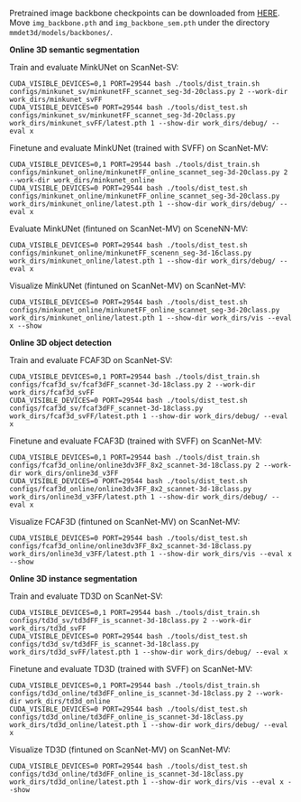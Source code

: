 Pretrained image backbone checkpoints can be downloaded from [HERE](https://cloud.tsinghua.edu.cn/d/641cd2b7a123467d98a6/). Move `img_backbone.pth` and `img_backbone_sem.pth` under the directory `mmdet3d/models/backbones/`.

**Online 3D semantic segmentation**

Train and evaluate MinkUNet on ScanNet-SV:
```
CUDA_VISIBLE_DEVICES=0,1 PORT=29544 bash ./tools/dist_train.sh configs/minkunet_sv/minkunetFF_scannet_seg-3d-20class.py 2 --work-dir work_dirs/minkunet_svFF
CUDA_VISIBLE_DEVICES=0 PORT=29544 bash ./tools/dist_test.sh configs/minkunet_sv/minkunetFF_scannet_seg-3d-20class.py work_dirs/minkunet_svFF/latest.pth 1 --show-dir work_dirs/debug/ --eval x
```

Finetune and evaluate MinkUNet (trained with SVFF) on ScanNet-MV:
```
CUDA_VISIBLE_DEVICES=0,1 PORT=29544 bash ./tools/dist_train.sh configs/minkunet_online/minkunetFF_online_scannet_seg-3d-20class.py 2 --work-dir work_dirs/minkunet_online
CUDA_VISIBLE_DEVICES=0 PORT=29544 bash ./tools/dist_test.sh configs/minkunet_online/minkunetFF_online_scannet_seg-3d-20class.py work_dirs/minkunet_online/latest.pth 1 --show-dir work_dirs/debug/ --eval x
```

Evaluate MinkUNet (fintuned on ScanNet-MV) on SceneNN-MV:
```
CUDA_VISIBLE_DEVICES=0 PORT=29544 bash ./tools/dist_test.sh configs/minkunet_online/minkunetFF_scenenn_seg-3d-16class.py work_dirs/minkunet_online/latest.pth 1 --show-dir work_dirs/debug/ --eval x
```

Visualize MinkUNet (fintuned on ScanNet-MV) on ScanNet-MV:
```
CUDA_VISIBLE_DEVICES=0 PORT=29544 bash ./tools/dist_test.sh configs/minkunet_online/minkunetFF_online_scannet_seg-3d-20class.py work_dirs/minkunet_online/latest.pth 1 --show-dir work_dirs/vis --eval x --show
```

**Online 3D object detection**



Train and evaluate FCAF3D on ScanNet-SV:
```
CUDA_VISIBLE_DEVICES=0,1 PORT=29544 bash ./tools/dist_train.sh configs/fcaf3d_sv/fcaf3dFF_scannet-3d-18class.py 2 --work-dir work_dirs/fcaf3d_svFF
CUDA_VISIBLE_DEVICES=0 PORT=29544 bash ./tools/dist_test.sh configs/fcaf3d_sv/fcaf3dFF_scannet-3d-18class.py work_dirs/fcaf3d_svFF/latest.pth 1 --show-dir work_dirs/debug/ --eval x
```

Finetune and evaluate FCAF3D (trained with SVFF) on ScanNet-MV:
```
CUDA_VISIBLE_DEVICES=0,1 PORT=29544 bash ./tools/dist_train.sh configs/fcaf3d_online/online3dv3FF_8x2_scannet-3d-18class.py 2 --work-dir work_dirs/online3d_v3FF
CUDA_VISIBLE_DEVICES=0 PORT=29544 bash ./tools/dist_test.sh configs/fcaf3d_online/online3dv3FF_8x2_scannet-3d-18class.py work_dirs/online3d_v3FF/latest.pth 1 --show-dir work_dirs/debug/ --eval x
```

Visualize FCAF3D (fintuned on ScanNet-MV) on ScanNet-MV:
```
CUDA_VISIBLE_DEVICES=0 PORT=29544 bash ./tools/dist_test.sh configs/fcaf3d_online/online3dv3FF_8x2_scannet-3d-18class.py work_dirs/online3d_v3FF/latest.pth 1 --show-dir work_dirs/vis --eval x --show
```

**Online 3D instance segmentation**


Train and evaluate TD3D on ScanNet-SV:
```
CUDA_VISIBLE_DEVICES=0,1 PORT=29544 bash ./tools/dist_train.sh configs/td3d_sv/td3dFF_is_scannet-3d-18class.py 2 --work-dir work_dirs/td3d_svFF
CUDA_VISIBLE_DEVICES=0 PORT=29544 bash ./tools/dist_test.sh configs/td3d_sv/td3dFF_is_scannet-3d-18class.py work_dirs/td3d_svFF/latest.pth 1 --show-dir work_dirs/debug/ --eval x
```

Finetune and evaluate TD3D (trained with SVFF) on ScanNet-MV:
```
CUDA_VISIBLE_DEVICES=0,1 PORT=29544 bash ./tools/dist_train.sh configs/td3d_online/td3dFF_online_is_scannet-3d-18class.py 2 --work-dir work_dirs/td3d_online
CUDA_VISIBLE_DEVICES=0 PORT=29544 bash ./tools/dist_test.sh configs/td3d_online/td3dFF_online_is_scannet-3d-18class.py work_dirs/td3d_online/latest.pth 1 --show-dir work_dirs/debug/ --eval x
```

Visualize TD3D (fintuned on ScanNet-MV) on ScanNet-MV:
```
CUDA_VISIBLE_DEVICES=0 PORT=29544 bash ./tools/dist_test.sh configs/td3d_online/td3dFF_online_is_scannet-3d-18class.py work_dirs/td3d_online/latest.pth 1 --show-dir work_dirs/vis --eval x --show
```
